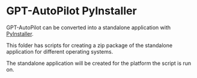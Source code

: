 # GPT-AutoPilot PyInstaller

GPT-AutoPilot can be converted into a standalone application with [PyInstaller](https://www.pyinstaller.org/).

This folder has scripts for creating a zip package of the standalone application for different operating systems.

The standalone application will be created for the platform the script is run on.
